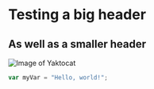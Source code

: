 # Testing a big header
## As well as a smaller header
![Image of Yaktocat](https://octodex.github.com/images/yaktocat.png)
``` javascript
var myVar = "Hello, world!";
```
